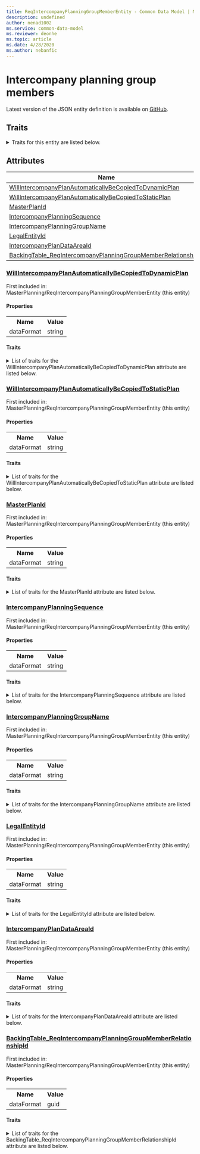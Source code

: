 ```yaml
---
title: ReqIntercompanyPlanningGroupMemberEntity - Common Data Model | Microsoft Docs
description: undefined
author: nenad1002
ms.service: common-data-model
ms.reviewer: deonhe
ms.topic: article
ms.date: 4/28/2020
ms.author: nebanfic
---
```


# Intercompany planning group members

  
 Latest version of the JSON entity definition is available on <a href="https://github.com/Microsoft/CDM/tree/master/schemaDocuments/core/operationsCommon/Entities/SupplyChain/MasterPlanning/ReqIntercompanyPlanningGroupMemberEntity.cdm.json" target="_blank">GitHub</a>.  

## Traits

<details>
<summary>Traits for this entity are listed below.  
</summary>

**is.CDM.entityVersion**  
  <table><tr><th>Parameter</th><th>Value</th><th>Data type</th><th>Explanation</th></tr><tr><td>versionNumber</td><td>"1.0.0"</td><td>string</td><td>semantic version number of the entity</td></tr></table>

**is.application.releaseVersion**  
  <table><tr><th>Parameter</th><th>Value</th><th>Data type</th><th>Explanation</th></tr><tr><td>releaseVersion</td><td>"10.0.13.0"</td><td>string</td><td>semantic version number of the application introducing this entity</td></tr></table>

**is.localized.displayedAs**  
  Holds the list of language specific display text for an object.  <table><tr><th>Parameter</th><th>Value</th><th>Data type</th><th>Explanation</th></tr><tr><td>localizedDisplayText</td><td><table><tr><th>languageTag</th><th>displayText</th></tr><tr><td>en</td><td>Intercompany planning group members</td></tr></table></td><td>entity</td><td>a reference to the constant entity holding the list of localized text</td></tr></table>

</details>

## Attributes

|Name|Description|First Included in Instance|
|---|---|---|
|[WillIntercompanyPlanAutomaticallyBeCopiedToDynamicPlan](#WillIntercompanyPlanAutomaticallyBeCopiedToDynamicPlan)||<a href="ReqIntercompanyPlanningGroupMemberEntity.md" target="_blank">MasterPlanning/ReqIntercompanyPlanningGroupMemberEntity</a>|
|[WillIntercompanyPlanAutomaticallyBeCopiedToStaticPlan](#WillIntercompanyPlanAutomaticallyBeCopiedToStaticPlan)||<a href="ReqIntercompanyPlanningGroupMemberEntity.md" target="_blank">MasterPlanning/ReqIntercompanyPlanningGroupMemberEntity</a>|
|[MasterPlanId](#MasterPlanId)||<a href="ReqIntercompanyPlanningGroupMemberEntity.md" target="_blank">MasterPlanning/ReqIntercompanyPlanningGroupMemberEntity</a>|
|[IntercompanyPlanningSequence](#IntercompanyPlanningSequence)||<a href="ReqIntercompanyPlanningGroupMemberEntity.md" target="_blank">MasterPlanning/ReqIntercompanyPlanningGroupMemberEntity</a>|
|[IntercompanyPlanningGroupName](#IntercompanyPlanningGroupName)||<a href="ReqIntercompanyPlanningGroupMemberEntity.md" target="_blank">MasterPlanning/ReqIntercompanyPlanningGroupMemberEntity</a>|
|[LegalEntityId](#LegalEntityId)||<a href="ReqIntercompanyPlanningGroupMemberEntity.md" target="_blank">MasterPlanning/ReqIntercompanyPlanningGroupMemberEntity</a>|
|[IntercompanyPlanDataAreaId](#IntercompanyPlanDataAreaId)||<a href="ReqIntercompanyPlanningGroupMemberEntity.md" target="_blank">MasterPlanning/ReqIntercompanyPlanningGroupMemberEntity</a>|
|[BackingTable_ReqIntercompanyPlanningGroupMemberRelationshipId](#BackingTable_ReqIntercompanyPlanningGroupMemberRelationshipId)||<a href="ReqIntercompanyPlanningGroupMemberEntity.md" target="_blank">MasterPlanning/ReqIntercompanyPlanningGroupMemberEntity</a>|

### <a href=#WillIntercompanyPlanAutomaticallyBeCopiedToDynamicPlan name="WillIntercompanyPlanAutomaticallyBeCopiedToDynamicPlan">WillIntercompanyPlanAutomaticallyBeCopiedToDynamicPlan</a>

First included in: MasterPlanning/ReqIntercompanyPlanningGroupMemberEntity (this entity)  

#### Properties

<table><tr><th>Name</th><th>Value</th></tr><tr><td>dataFormat</td><td>string</td></tr></table>

#### Traits

<details>
<summary>List of traits for the WillIntercompanyPlanAutomaticallyBeCopiedToDynamicPlan attribute are listed below.</summary>

**is.dataFormat.character**  
**is.dataFormat.big**  
**is.dataFormat.array**  
**is.dataFormat.character**  
**is.dataFormat.array**  
</details>

### <a href=#WillIntercompanyPlanAutomaticallyBeCopiedToStaticPlan name="WillIntercompanyPlanAutomaticallyBeCopiedToStaticPlan">WillIntercompanyPlanAutomaticallyBeCopiedToStaticPlan</a>

First included in: MasterPlanning/ReqIntercompanyPlanningGroupMemberEntity (this entity)  

#### Properties

<table><tr><th>Name</th><th>Value</th></tr><tr><td>dataFormat</td><td>string</td></tr></table>

#### Traits

<details>
<summary>List of traits for the WillIntercompanyPlanAutomaticallyBeCopiedToStaticPlan attribute are listed below.</summary>

**is.dataFormat.character**  
**is.dataFormat.big**  
**is.dataFormat.array**  
**is.dataFormat.character**  
**is.dataFormat.array**  
</details>

### <a href=#MasterPlanId name="MasterPlanId">MasterPlanId</a>

First included in: MasterPlanning/ReqIntercompanyPlanningGroupMemberEntity (this entity)  

#### Properties

<table><tr><th>Name</th><th>Value</th></tr><tr><td>dataFormat</td><td>string</td></tr></table>

#### Traits

<details>
<summary>List of traits for the MasterPlanId attribute are listed below.</summary>

**is.dataFormat.character**  
**is.dataFormat.big**  
**is.dataFormat.array**  
**is.dataFormat.character**  
**is.dataFormat.array**  
</details>

### <a href=#IntercompanyPlanningSequence name="IntercompanyPlanningSequence">IntercompanyPlanningSequence</a>

First included in: MasterPlanning/ReqIntercompanyPlanningGroupMemberEntity (this entity)  

#### Properties

<table><tr><th>Name</th><th>Value</th></tr><tr><td>dataFormat</td><td>string</td></tr></table>

#### Traits

<details>
<summary>List of traits for the IntercompanyPlanningSequence attribute are listed below.</summary>

**is.dataFormat.character**  
**is.dataFormat.big**  
**is.dataFormat.array**  
**is.dataFormat.character**  
**is.dataFormat.array**  
</details>

### <a href=#IntercompanyPlanningGroupName name="IntercompanyPlanningGroupName">IntercompanyPlanningGroupName</a>

First included in: MasterPlanning/ReqIntercompanyPlanningGroupMemberEntity (this entity)  

#### Properties

<table><tr><th>Name</th><th>Value</th></tr><tr><td>dataFormat</td><td>string</td></tr></table>

#### Traits

<details>
<summary>List of traits for the IntercompanyPlanningGroupName attribute are listed below.</summary>

**is.dataFormat.character**  
**is.dataFormat.big**  
**is.dataFormat.array**  
**is.dataFormat.character**  
**is.dataFormat.array**  
</details>

### <a href=#LegalEntityId name="LegalEntityId">LegalEntityId</a>

First included in: MasterPlanning/ReqIntercompanyPlanningGroupMemberEntity (this entity)  

#### Properties

<table><tr><th>Name</th><th>Value</th></tr><tr><td>dataFormat</td><td>string</td></tr></table>

#### Traits

<details>
<summary>List of traits for the LegalEntityId attribute are listed below.</summary>

**is.dataFormat.character**  
**is.dataFormat.big**  
**is.dataFormat.array**  
**is.dataFormat.character**  
**is.dataFormat.array**  
</details>

### <a href=#IntercompanyPlanDataAreaId name="IntercompanyPlanDataAreaId">IntercompanyPlanDataAreaId</a>

First included in: MasterPlanning/ReqIntercompanyPlanningGroupMemberEntity (this entity)  

#### Properties

<table><tr><th>Name</th><th>Value</th></tr><tr><td>dataFormat</td><td>string</td></tr></table>

#### Traits

<details>
<summary>List of traits for the IntercompanyPlanDataAreaId attribute are listed below.</summary>

**is.dataFormat.character**  
**is.dataFormat.big**  
**is.dataFormat.array**  
**is.dataFormat.character**  
**is.dataFormat.array**  
</details>

### <a href=#BackingTable_ReqIntercompanyPlanningGroupMemberRelationshipId name="BackingTable_ReqIntercompanyPlanningGroupMemberRelationshipId">BackingTable_ReqIntercompanyPlanningGroupMemberRelationshipId</a>

First included in: MasterPlanning/ReqIntercompanyPlanningGroupMemberEntity (this entity)  

#### Properties

<table><tr><th>Name</th><th>Value</th></tr><tr><td>dataFormat</td><td>guid</td></tr></table>

#### Traits

<details>
<summary>List of traits for the BackingTable_ReqIntercompanyPlanningGroupMemberRelationshipId attribute are listed below.</summary>

**is.dataFormat.character**  
**is.dataFormat.big**  
**is.dataFormat.array**  
**is.dataFormat.guid**  
**means.identity.entityId**  
**is.linkedEntity.identifier**  
Marks the attribute(s) that hold foreign key references to a linked (used as an attribute) entity. This attribute is added to the resolved entity to enumerate the referenced entities.  <table><tr><th>Parameter</th><th>Value</th><th>Data type</th><th>Explanation</th></tr><tr><td>entityReferences</td><td><table><tr><th>entityReference</th><th>attributeReference</th></tr><tr><td><a href="../../../Tables/SupplyChain/MasterPlanning/Main/ReqIntercompanyPlanningGroupMember.md" target="_blank">/core/operationsCommon/Tables/SupplyChain/MasterPlanning/Main/ReqIntercompanyPlanningGroupMember.cdm.json/ReqIntercompanyPlanningGroupMember</a></td><td><a href="../../../Tables/SupplyChain/MasterPlanning/Main/ReqIntercompanyPlanningGroupMember.md#RecId" target="_blank">RecId</a></td></tr></table></td><td>entity</td><td>a reference to the constant entity holding the list of entity references</td></tr></table>

**is.dataFormat.guid**  
**is.dataFormat.character**  
**is.dataFormat.array**  
</details>
